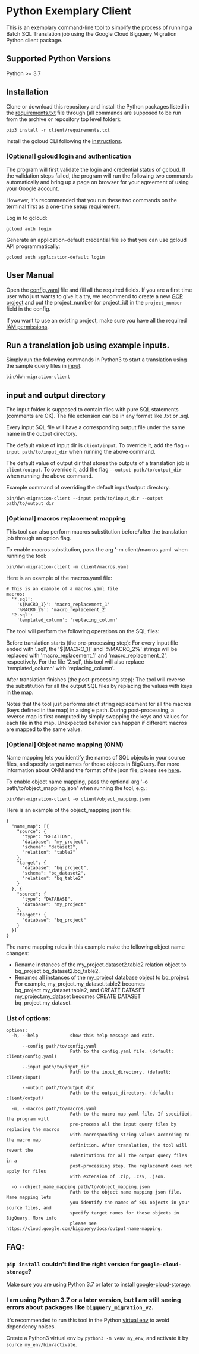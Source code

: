 # Python Exemplary Client

This is an exemplary command-line tool to simplify the process of running a
Batch SQL Translation job using the Google Cloud Bigquery Migration Python
client package.

## Supported Python Versions 
Python >= 3.7

## Installation

Clone or download this repository and
install the Python packages listed in the [requirements.txt](requirements.txt) file through (all commands are supposed to be run from the archive or repository top level folder): 

```
pip3 install -r client/requirements.txt
```

Install the gcloud CLI following the [instructions](http://cloud.google.com/sdk/docs/install).

### [Optional] gcloud login and authentication

The program will first validate the login and credential status of
gcloud. If the validation steps failed, the program will run the following two
commands automatically and bring up a page on browser for your agreement of
using your Google account.

However, it's recommended that you run these two commands on the terminal first as a one-time setup requirement:

Log in to gcloud:

```
gcloud auth login
```

Generate an application-default credential file so that you can use gcloud API
programmatically:

```
gcloud auth application-default login
```

## User Manual

Open the [config.yaml](config.yaml) file and fill all the required fields. If you are a first
time user who just wants to give it a try, we recommend to create a new [GCP
project](https://console.cloud.google.com/) and put the project_number (or project_id) in the `project_number` field in 
the config.

If you want to use an existing project, make sure you have all the required [IAM
permissions](https://cloud.google.com/bigquery/docs/batch-sql-translator#required_permissions).

## Run a translation job using example inputs.

Simply run the following commands in Python3 to start a translation using the sample query files in [input](input).

```
bin/dwh-migration-client
```
## input and output directory

The input folder is supposed to contain files with pure SQL statements (comments
are OK). The file extension can be in any format like .txt or .sql.

Every input SQL file will have a corresponding output file under the same name in
the output directory.

The default value of input dir is `client/input`. To override it, add the flag `--input path/to/input_dir` when running 
the above command.  

The default value of output dir that stores the outputs of a translation job is `client/output`. To override it, add the 
flag `--output path/to/output_dir` when running the above command.

Example command of overriding the default input/output directory.
```
bin/dwh-migration-client --input path/to/input_dir --output path/to/output_dir
```

### [Optional] macros replacement mapping

This tool can also perform macros substitution before/after the translation job
through an option flag.

To enable macros substitution, pass the arg '-m client/macros.yaml' when
running the tool:

```
bin/dwh-migration-client -m client/macros.yaml
```

Here is an example of the macros.yaml file:

```
# This is an example of a macros.yaml file
macros:
  '*.sql':
    '${MACRO_1}': 'macro_replacement_1'
    '%MACRO_2%': 'macro_replacement_2'
  '2.sql':
    'templated_column': 'replacing_column'
```

The tool will perform the following operations on the SQL files:

Before translation starts (the pre-processing step): For every input file ended
with '.sql', the '${MACRO_1}' and '%MACRO_2%' strings will be replaced with
'macro_replacement_1' and 'macro_replacement_2', respectively. For the file
'2.sql', this tool will also replace 'templated_column' with 'replacing_column'.

After translation finishes (the post-processing step): The tool will reverse the
substitution for all the output SQL files by replacing the values with keys in
the map.

Notes that the tool just performs strict string replacement for all the macros
(keys defined in the map) in a single path. During post-processing, a reverse
map is first computed by simply swapping the keys and values for each file in
the map. Unexpected behavior can happen if different macros are mapped to the
same value.


### [Optional] Object name mapping (ONM)

Name mapping lets you identify the names of SQL objects in your source files, and specify target names for those objects
in BigQuery.  For more information about ONM and the format of the json file, please see [here](https://cloud.google.com/bigquery/docs/output-name-mapping#json_file_format). 

To enable object name mapping, pass the optional arg '-o path/to/object_mapping.json' when
running the tool, e.g.:

```
bin/dwh-migration-client -o client/object_mapping.json
```

Here is an example of the object_mapping.json file:

```
{
  "name_map": [{
    "source": {
      "type": "RELATION",
      "database": "my_project",
      "schema": "dataset2",
      "relation": "table2"
    },
    "target": {
      "database": "bq_project",
      "schema": "bq_dataset2",
      "relation": "bq_table2"
    }
  }, {
    "source": {
      "type": "DATABASE",
      "database": "my_project"
    },
    "target": {
      "database": "bq_project"
    }
  }]
}
```

The name mapping rules in this example make the following object name changes:

* Rename instances of the my_project.dataset2.table2 relation object to bq_project.bq_dataset2.bq_table2.
* Renames all instances of the my_project database object to bq_project. For example, my_project.my_dataset.table2 
becomes bq_project.my_dataset.table2, and CREATE DATASET my_project.my_dataset becomes CREATE DATASET 
bq_project.my_dataset.

### List of options:

```commandline
options:
  -h, --help            show this help message and exit.
  
      --config path/to/config.yaml             
                        Path to the config.yaml file. (default: client/config.yaml)
    
      --input path/to/input_dir
                        Path to the input_directory. (default: client/input)
  
      --output path/to/output_dir
                        Path to the output_directory. (default: client/output)
  
  -m, --macros path/to/macros.yaml
                        Path to the macro map yaml file. If specified, the program will 
                        pre-process all the input query files by replacing the macros 
                        with corresponding string values according to the macro map
                        definition. After translation, the tool will revert the 
                        substitutions for all the output query files in a 
                        post-processing step. The replacement does not apply for files 
                        with extension of .zip, .csv, .json.
                        
  -o --object_name_mapping path/to/object_mapping.json
                        Path to the object name mapping json file. Name mapping lets 
                        you identify the names of SQL objects in your source files, and 
                        specify target names for those objects in BigQuery. More info
                        please see https://cloud.google.com/bigquery/docs/output-name-mapping.
```

## FAQ:
### `pip install` couldn't find the right version for `google-cloud-storage`?

Make sure you are using Python 3.7 or later to install [google-cloud-storage](https://pypi.org/project/google-cloud-storage/). 

### I am using Python 3.7 or a later version, but I am still seeing errors about packages like `bigquery_migration_v2`.

It's recommended to run this tool in the Python [virtual env](https://docs.python.org/3/library/venv.html) to avoid 
dependency noises. 

Create a Python3 virtual env by `python3 -m venv my_env`, and activate it by `source my_env/bin/activate`.

